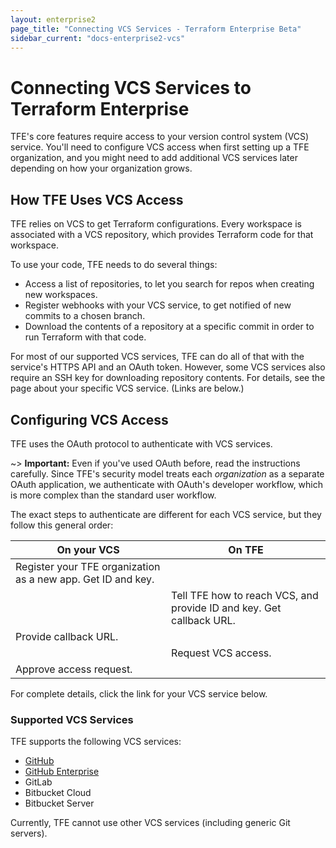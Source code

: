 ```yaml
---
layout: enterprise2
page_title: "Connecting VCS Services - Terraform Enterprise Beta"
sidebar_current: "docs-enterprise2-vcs"
---
```


# Connecting VCS Services to Terraform Enterprise

TFE's core features require access to your version control system (VCS) service. You'll need to configure VCS access when first setting up a TFE organization, and you might need to add additional VCS services later depending on how your organization grows.

## How TFE Uses VCS Access

TFE relies on VCS to get Terraform configurations. Every workspace is associated with a VCS repository, which provides Terraform code for that workspace.

To use your code, TFE needs to do several things:

- Access a list of repositories, to let you search for repos when creating new workspaces.
- Register webhooks with your VCS service, to get notified of new commits to a chosen branch.
- Download the contents of a repository at a specific commit in order to run Terraform with that code.

For most of our supported VCS services, TFE can do all of that with the service's HTTPS API and an OAuth token. However, some VCS services also require an SSH key for downloading repository contents. For details, see the page about your specific VCS service. (Links are below.)

## Configuring VCS Access

TFE uses the OAuth protocol to authenticate with VCS services.

~> **Important:** Even if you've used OAuth before, read the instructions carefully. Since TFE's security model treats each _organization_ as a separate OAuth application, we authenticate with OAuth's developer workflow, which is more complex than the standard user workflow.

The exact steps to authenticate are different for each VCS service, but they follow this general order:

On your VCS | On TFE
--|--
Register your TFE organization as a new app. Get ID and key. | &nbsp;
&nbsp; | Tell TFE how to reach VCS, and provide ID and key. Get callback URL.
Provide callback URL. | &nbsp;
&nbsp; | Request VCS access.
Approve access request. | &nbsp;

For complete details, click the link for your VCS service below.

### Supported VCS Services

TFE supports the following VCS services:

- [GitHub](./github.html)
- [GitHub Enterprise](./github-enterprise.html)
- GitLab
- Bitbucket Cloud
- Bitbucket Server

Currently, TFE cannot use other VCS services (including generic Git servers).

